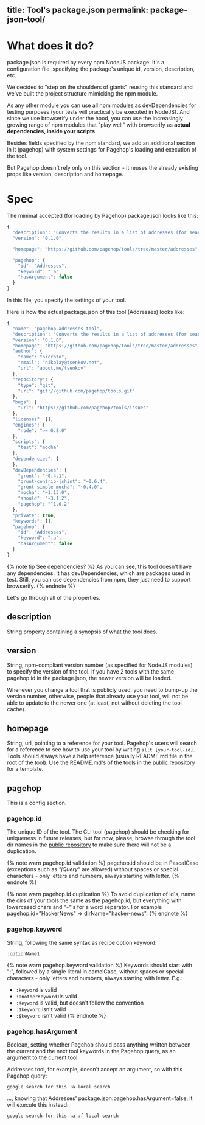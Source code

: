 title: Tool's package.json
permalink: package-json-tool/
---
# What does it do?

package.json is required by every npm NodeJS package. It's a configuration file, specifying the package's unique id, version, description, etc.

We decided to "step on the shoulders of giants" reusing this standard and we've built the project structure mimicking the npm module.

As any other module you can use all npm modules as devDependencies for testing purposes (your tests will practically be executed in NodeJS). And since we use browserify under the hood, you can use the increasingly growing range of npm modules that "play well" with browserify as **actual dependencies, inside your scripts**.

Besides fields specified by the npm standard, we add an additional section in it (pagehop) with system settings for Pagehop's loading and execution of the tool.

But Pagehop doesn't rely only on this section - it reuses the already existing props like version, description and homepage.

# Spec

The minimal accepted (for loading by Pagehop) package.json looks like this:

```javascript
{
  "description": "Converts the results in a list of addresses (for search on address).",
  "version": "0.1.0",

  "homepage": "https://github.com/pagehop/tools/tree/master/addresses",

  "pagehop": {
    "id": "Addresses",
    "keyword": ":a",
    "hasArgument": false
  }
}
```

In this file, you specify the settings of your tool.

Here is how the actual package.json of this tool (Addresses) looks like:

```javascript
{
  "name": "pagehop-addresses-tool",
  "description": "Converts the results in a list of addresses (for search on address).",
  "version": "0.1.0",
  "homepage": "https://github.com/pagehop/tools/tree/master/addresses",
  "author": {
    "name": "nicroto",
    "email": "nikolay@tsenkov.net",
    "url": "about.me/tsenkov"
  },
  "repository": {
    "type": "git",
    "url": "git://github.com/pagehop/tools.git"
  },
  "bugs": {
    "url": "https://github.com/pagehop/tools/issues"
  },
  "licenses": [],
  "engines": {
    "node": ">= 0.8.0"
  },
  "scripts": {
    "test": "mocha"
  },
  "dependencies": {
  },
  "devDependencies": {
    "grunt": "~0.4.1",
    "grunt-contrib-jshint": "~0.6.4",
    "grunt-simple-mocha": "~0.4.0",
    "mocha": "~1.13.0",
    "should": "~3.1.2",
    "pagehop": "^1.0.2"
  },
  "private": true,
  "keywords": [],
  "pagehop": {
    "id": "Addresses",
    "keyword": ":a",
    "hasArgument": false
  }
}
```

{% note tip See dependencies? %}
As you can see, this tool doesn't have any dependencies. It has devDependencies, which are packages used in test. Still, you can use dependencies from npm, they just need to support browserify.
{% endnote %}

Let's go through all of the properties.

## description

String property containing a synopsis of what the tool does.

## version

String, npm-compliant version number (as specified for NodeJS modules) to specify the version of the tool.
If you have 2 tools with the same pagehop.id in the package.json, the newer version will be loaded.

Whenever you change a tool that is publicly used, you need to bump-up the version number, otherwise, people that already use your tool, will not be able to update to the newer one (at least, not without deleting the tool cache).

## homepage

String, url, pointing to a reference for your tool. Pagehop's users will search for a reference to see how to use your tool by writing `allt [your-tool-id]`. Tools should always have a help reference (usually README.md file in the root of the tool). Use the README.md's of the tools in the [public repository](https://github.com/pagehop/tools) for a template.

## pagehop

This is a config section.

### pagehop.id

The unique ID of the tool. The CLI tool (pagehop) should be checking for uniqueness in future releases, but for now, please, browse through the tool dir names in the [public repository](https://github.com/pagehop/tools) to make sure there will not be a duplication.

{% note warn pagehop.id validation %}
pagehop.id should be in PascalCase (exceptions such as *"jQuery"* are allowed) without spaces or special characters - only letters and numbers, always starting with letter.
{% endnote %}

{% note warn pagehop.id duplication %}
To avoid duplication of id's, name the dirs of your tools the same as the pagehop.id, but everything with lowercased chars and "-"'s for a word separator. For example pagehop.id="HackerNews" => dirName="hacker-news".
{% endnote %}

### pagehop.keyword

String, following the same syntax as recipe option keyword:

`:optionName1`

{% note warn pagehop.keyword validation %}
Keywords should start with ":", followed by a single literal in camelCase, without spaces or special characters - only letters and numbers, always starting with letter. E.g.:
- `:keyword` is valid
- `:anotherKeyword1`is valid
- `:Keyword` is valid, but doesn't follow the convention
- `:1keyword` isn't valid
- `:$keyword` isn't valid
{% endnote %}

### pagehop.hasArgument

Boolean, setting whether Pagehop should pass anything written between the current and the next tool keywords in the Pagehop query, as an argument to the current tool.

Addresses tool, for example, doesn't accept an argument, so with this Pagehop query:

`google search for this :a local search`

..., knowing that Addresses' package.json:pagehop.hasArgument=false, it will execute this instead:

`google search for this :a :f local search`